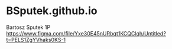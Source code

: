# BSputek.github.io
Bartosz Sputek 1P
https://www.figma.com/file/Yxe30E45nURbqt1KCQClqh/Untitled?t=PELS1ZgYVhaks0KS-1
